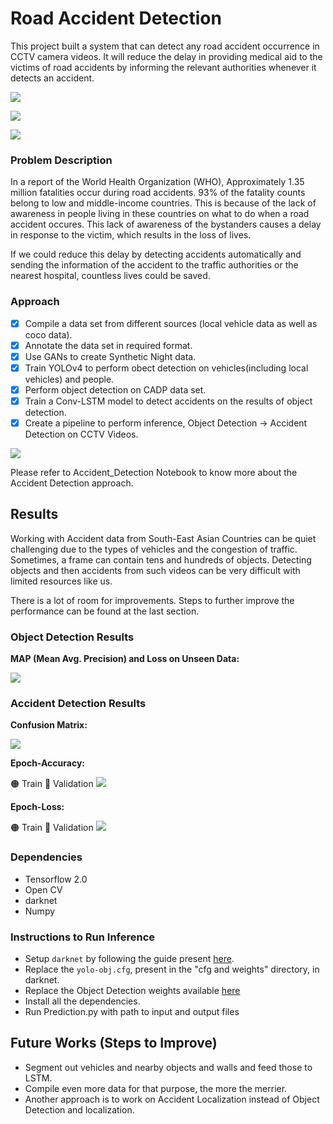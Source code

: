# Road Accident Detection

This project built a system that can detect any road accident occurrence in CCTV camera videos. 
It will reduce the delay in providing medical aid to the victims of
road accidents by informing the relevant authorities whenever it detects an accident.

![](out1.gif)

![](out2.gif)

![](out3.gif)

### Problem Description

In a report of the World Health Organization (WHO), Approximately 1.35 million fatalities
occur during road accidents. 93% of the fatality counts belong to low and middle-income
countries. This is because of the lack of awareness in people living in these countries on what to
do when a road accident occures. This lack of awareness of the bystanders causes a delay in response to the victim,
which results in the loss of lives. 

If we could reduce this delay by detecting accidents automatically and sending the information 
of the accident to the traffic authorities or the nearest hospital, countless lives could be saved.


### Approach

- [x] Compile a data set from different sources (local vehicle data as well as coco data).
- [x] Annotate the data set in required format.
- [x] Use GANs to create Synthetic Night data.
- [x] Train YOLOv4 to perform obect detection on vehicles(including local vehicles) and people.
- [x] Perform object detection on CADP data set.
- [x] Train a Conv-LSTM model to detect accidents on the results of object detection.
- [x] Create a pipeline to perform inference, Object Detection -> Accident Detection on CCTV Videos.

![](Approach_chart.jpeg)

Please refer to Accident_Detection Notebook to know more about the Accident Detection approach.

## Results
Working with Accident data from South-East Asian Countries can be quiet challenging due to the 
types of vehicles and the congestion of traffic. Sometimes, a frame can contain tens and hundreds of objects.
Detecting objects and then accidents from such videos can be very difficult with limited resources like us.

There is a lot of room for improvements. Steps to further improve the performance can be found at the last section.

### Object Detection Results

**MAP (Mean Avg. Precision) and Loss on Unseen Data:**

![](graphs/Obj_det_map.jpeg)

### Accident Detection Results

**Confusion Matrix:**

![](graphs/confusion_matrix.jpg)


**Epoch-Accuracy:**

🟠 Train 🔵 Validation
![](graphs/epoch_accuracy.svg)

**Epoch-Loss:**

🟠 Train 🔵 Validation
![](graphs/epoch_loss.svg)

### Dependencies
- Tensorflow 2.0
- Open CV
- darknet
- Numpy

### Instructions to Run Inference

- Setup `darknet` by following the guide present [here](https://github.com/AlexeyAB/darknet).
- Replace the `yolo-obj.cfg`, present in the "cfg and weights" directory, in darknet.
- Replace the Object Detection weights available [here](https://drive.google.com/file/d/1hfFnNRzGct3yfDR8CaFnJS6i7N-KCedh/view?usp=sharing)
- Install all the dependencies.
- Run Prediction.py with path to input and output files

## Future Works (Steps to Improve)

- Segment out vehicles and nearby objects and walls and feed those to LSTM.
- Compile even more data for that purpose, the more the merrier.
- Another approach is to work on Accident Localization instead of Object Detection and localization.
